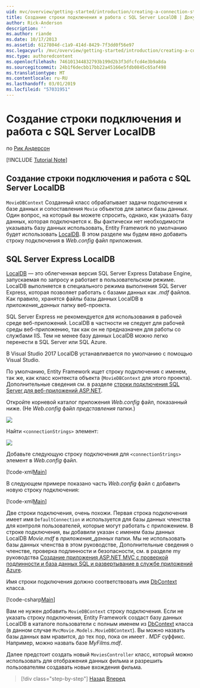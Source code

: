 ```yaml
---
uid: mvc/overview/getting-started/introduction/creating-a-connection-string
title: Создание строки подключения и работа с SQL Server LocalDB | Документация Майкрософт
author: Rick-Anderson
description: ''
ms.author: riande
ms.date: 10/17/2013
ms.assetid: 6127804d-c1a9-414d-8429-7f3dd0f56e97
msc.legacyurl: /mvc/overview/getting-started/introduction/creating-a-connection-string
msc.type: authoredcontent
ms.openlocfilehash: 746101344832793b199d2b3f3dfcfcd4e3b9a8da
ms.sourcegitcommit: 24b1f6decbb17bb22a45166e5fdb0845c65af498
ms.translationtype: MT
ms.contentlocale: ru-RU
ms.lasthandoff: 03/01/2019
ms.locfileid: "57031951"
---
```

<a name="creating-a-connection-string-and-working-with-sql-server-localdb"></a>Создание строки подключения и работа с SQL Server LocalDB
====================
по [Рик Андерсон]((https://twitter.com/RickAndMSFT))

[!INCLUDE [Tutorial Note](sample/code-location.md)]

## <a name="creating-a-connection-string-and-working-with-sql-server-localdb"></a>Создание строки подключения и работа с SQL Server LocalDB

`MovieDBContext` Созданный класс обрабатывает задачи подключения к базе данных и сопоставления `Movie` объектов для записи базы данных. Один вопрос, на который вы можете спросить, однако, как указать базу данных, которая подключается к. Вы фактически нет необходимости указывать базу данных использовать, Entity Framework по умолчанию будет использовать [LocalDB](https://docs.microsoft.com/sql/database-engine/configure-windows/sql-server-2016-express-localdb). В этом разделе мы будем явно добавить строку подключения в *Web.config* файл приложения.

## <a name="sql-server-express-localdb"></a>SQL Server Express LocalDB

[LocalDB](https://docs.microsoft.com/sql/database-engine/configure-windows/sql-server-2016-express-localdb) — это облегченная версия SQL Server Express Database Engine, запускаемая по запросу и работает в пользовательском режиме. LocalDB выполняется в специального режима выполнения SQL Server Express, которая позволяет работать с базами данных как *.mdf* файлов. Как правило, хранятся файлы базы данных LocalDB в *приложения\_данных* папку веб-проекта.

SQL Server Express не рекомендуется для использования в рабочей среде веб-приложений. LocalDB в частности не следует для рабочей среды веб-приложению, так как он не предназначен для работы со службами IIS. Тем не менее базу данных LocalDB можно легко перенести в SQL Server или SQL Azure.

В Visual Studio 2017 LocalDB устанавливается по умолчанию с помощью Visual Studio.

По умолчанию, Entity Framework ищет строку подключения с именем, так же, как класс контекста объекта (`MovieDBContext` для этого проекта). Дополнительные сведения см. в разделе [строки подключения SQL Server для веб-приложений ASP.NET](https://msdn.microsoft.com/library/jj653752.aspx).

Откройте корневой каталог приложения *Web.config* файл, показанный ниже. (Не *Web.config* файл *представления* папки.)

![](creating-a-connection-string/_static/image1.png)

Найти `<connectionStrings>` элемент:

![](creating-a-connection-string/_static/image2.png)

Добавьте следующую строку подключения для `<connectionStrings>` элемент в *Web.config* файл.

[!code-xml[Main](creating-a-connection-string/samples/sample1.xml)]

В следующем примере показано часть *Web.config* файл с добавить новую строку подключения:

[!code-xml[Main](creating-a-connection-string/samples/sample2.xml)]

Две строки подключения, очень похожи. Первая строка подключения имеет имя `DefaultConnection` и используется для базы данных членства для контроля пользователей, которые могут работать с приложением. В строке подключения, вы добавили указан с именем базы данных LocalDB *Movie.mdf* в *приложения\_данных* папки. Мы не использовать базы данных членства в этом руководстве, Дополнительные сведения о членстве, проверка подлинности и безопасности, см. в разделе my руководства [Создание приложения ASP.NET MVC с проверкой подлинности и база данных SQL и развертывание в службе приложений Azure](https://docs.microsoft.com/aspnet/core/security/authorization/secure-data).

Имя строки подключения должно соответствовать имя [DbContext](https://msdn.microsoft.com/library/system.data.entity.dbcontext(v=vs.103).aspx) класса.

[!code-csharp[Main](creating-a-connection-string/samples/sample3.cs?highlight=15)]

Вам не нужен добавить `MovieDBContext` строку подключения. Если не указать строку подключения, Entity Framework создаст базу данных LocalDB в каталоге пользователи с полным именем из [DbContext](https://msdn.microsoft.com/library/system.data.entity.dbcontext(v=vs.103).aspx) класса (в данном случае `MvcMovie.Models.MovieDBContext`). Вы можно назвать базы данных вам нравится, до тех пор, пока он имеет *. MDF* суффикс. Например, можно назвать базе *MyFilms.mdf*.

Далее предстоит создать новый `MoviesController` класс, который можно использовать для отображения данных фильма и разрешить пользователям создавать новые вхождения фильма.

> [!div class="step-by-step"]
> [Назад](adding-a-model.md)
> [Вперед](accessing-your-models-data-from-a-controller.md)
